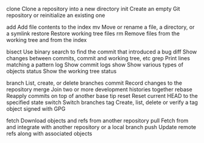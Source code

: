  clone     Clone a repository into a new directory
   init      Create an empty Git repository or reinitialize an existing one


   add       Add file contents to the index
   mv        Move or rename a file, a directory, or a symlink
   restore   Restore working tree files
   rm        Remove files from the working tree and from the index


   bisect    Use binary search to find the commit that introduced a bug
   diff      Show changes between commits, commit and working tree, etc
   grep      Print lines matching a pattern
   log       Show commit logs
   show      Show various types of objects
   status    Show the working tree status

   branch    List, create, or delete branches
   commit    Record changes to the repository
   merge     Join two or more development histories together
   rebase    Reapply commits on top of another base tip
   reset     Reset current HEAD to the specified state
   switch    Switch branches
   tag       Create, list, delete or verify a tag object signed with GPG

   fetch     Download objects and refs from another repository
   pull      Fetch from and integrate with another repository or a local branch
   push      Update remote refs along with associated objects

